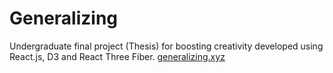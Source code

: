 # Generalizing
Undergraduate final project (Thesis) for boosting creativity developed using React.js, D3 and React Three Fiber. [generalizing.xyz](https://main.dulvj1bqkrw4i.amplifyapp.com)
